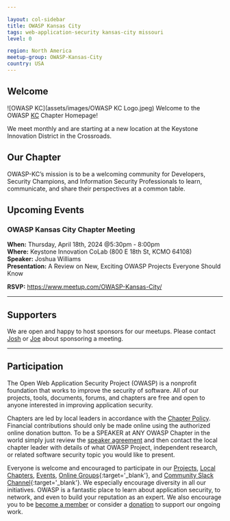 ```yaml
---

layout: col-sidebar
title: OWASP Kansas City
tags: web-application-security kansas-city missouri
level: 0

region: North America
meetup-group: OWASP-Kansas-City
country: USA
---
```

## Welcome
![OWASP KC](assets/images/OWASP KC Logo.jpeg)
Welcome to the OWASP [KC](https://en.wikipedia.org/wiki/Kansas_City_metropolitan_area) Chapter Homepage!

We meet monthly and are starting at a new location at the Keystone Innovation District in the Crossroads.

## Our Chapter
OWASP-KC’s mission is to be a welcoming community for Developers, Security Champions, and Information Security Professionals to learn, communicate, and share their perspectives at a common table.

## Upcoming Events
### OWASP Kansas City Chapter Meeting
**When:** Thursday, April 18th, 2024 @5:30pm - 8:00pm  
**Where:** Keystone Innovation CoLab (800 E 18th St, KCMO 64108)  
**Speaker:**  Joshua Williams  
**Presentation:** A Review on New, Exciting OWASP Projects Everyone Should Know

**RSVP:** https://www.meetup.com/OWASP-Kansas-City/

---
## Supporters
We are open and happy to host sponsors for our meetups. Please contact [Josh](mailto:j.williams@owasp.org) or [Joe](mailto:joe.nicastro@owasp.org) about sponsoring a meeting.

---
## Participation

The Open Web Application Security Project (OWASP) is a nonprofit foundation that works to improve the security of 
software. All of our projects, tools, documents, forums, and chapters are free and open to anyone interested in 
improving application security. 

Chapters are led by local leaders in accordance with the [Chapter Policy](https://owasp.org/www-policy/). Financial contributions should only be made online using the authorized online donation button. To be a SPEAKER at ANY OWASP Chapter in the world simply just review the [speaker agreement](/www-policy/speaker-agreement) and then contact the local chapter leader with details of what OWASP Project, independent research, or related software security topic you would like to present.

Everyone is welcome and encouraged to participate in our [Projects](/projects), [Local Chapters](/chapters), [Events](/events), [Online Groups](https://groups.google.com/a/owasp.com/){:target='_blank'}, and [Community Slack Channel](https://owasp.slack.com/){:target='_blank'}. We especially encourage diversity in all our initiatives. OWASP is a fantastic place to learn about application security, to network, and even to build your reputation as an expert. We also encourage you to be [become a member](/membership) or consider a [donation](/donate) to support our ongoing work.

